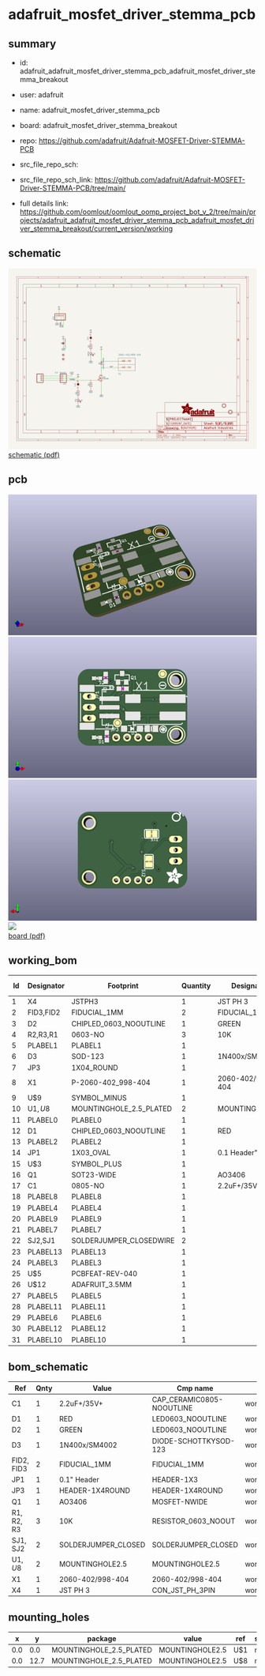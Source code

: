 # adafruit_mosfet_driver_stemma_pcb
 
## summary 
* id: adafruit_adafruit_mosfet_driver_stemma_pcb_adafruit_mosfet_driver_stemma_breakout
* user: adafruit
* name: adafruit_mosfet_driver_stemma_pcb
* board: adafruit_mosfet_driver_stemma_breakout
* repo: https://github.com/adafruit/Adafruit-MOSFET-Driver-STEMMA-PCB



* src_file_repo_sch: 
* src_file_repo_sch_link: https://github.com/adafruit/Adafruit-MOSFET-Driver-STEMMA-PCB/tree/main/
* full details link: https://github.com/oomlout/oomlout_oomp_project_bot_v_2/tree/main/projects/adafruit_adafruit_mosfet_driver_stemma_pcb_adafruit_mosfet_driver_stemma_breakout/current_version/working  

## schematic  
![](working_schematic_600.png)  
[schematic (pdf)](working_schematic.pdf) 






















## pcb  
![](working_3d_600.png) 
![](working_3d_front_600.png)  
![](working_3d_back_600.png)  
![](working_600.png)  
[board (pdf)](working.pdf)  

## working_bom
| Id | Designator | Footprint | Quantity | Designation | Supplier and ref |  | None | 
| --- | --- | --- | --- | --- | --- | --- | --- | 
| 1 | X4 | JSTPH3 | 1 | JST PH 3 |  |  | [''] | 
| 2 | FID3,FID2 | FIDUCIAL_1MM | 2 | FIDUCIAL_1MM |  |  | [''] | 
| 3 | D2 | CHIPLED_0603_NOOUTLINE | 1 | GREEN |  |  | [''] | 
| 4 | R2,R3,R1 | 0603-NO | 3 | 10K |  |  | [''] | 
| 5 | PLABEL1 | PLABEL1 | 1 |  |  |  | [''] | 
| 6 | D3 | SOD-123 | 1 | 1N400x/SM4002 |  |  | [''] | 
| 7 | JP3 | 1X04_ROUND | 1 |  |  |  | [''] | 
| 8 | X1 | P-2060-402_998-404 | 1 | 2060-402/998-404 |  |  | [''] | 
| 9 | U$9 | SYMBOL_MINUS | 1 |  |  |  | [''] | 
| 10 | U$1,U$8 | MOUNTINGHOLE_2.5_PLATED | 2 | MOUNTINGHOLE2.5 |  |  | [''] | 
| 11 | PLABEL0 | PLABEL0 | 1 |  |  |  | [''] | 
| 12 | D1 | CHIPLED_0603_NOOUTLINE | 1 | RED |  |  | [''] | 
| 13 | PLABEL2 | PLABEL2 | 1 |  |  |  | [''] | 
| 14 | JP1 | 1X03_OVAL | 1 | 0.1 Header" |  |  | [''] | 
| 15 | U$3 | SYMBOL_PLUS | 1 |  |  |  | [''] | 
| 16 | Q1 | SOT23-WIDE | 1 | AO3406 |  |  | [''] | 
| 17 | C1 | 0805-NO | 1 | 2.2uF+/35V+ |  |  | [''] | 
| 18 | PLABEL8 | PLABEL8 | 1 |  |  |  | [''] | 
| 19 | PLABEL4 | PLABEL4 | 1 |  |  |  | [''] | 
| 20 | PLABEL9 | PLABEL9 | 1 |  |  |  | [''] | 
| 21 | PLABEL7 | PLABEL7 | 1 |  |  |  | [''] | 
| 22 | SJ2,SJ1 | SOLDERJUMPER_CLOSEDWIRE | 2 |  |  |  | [''] | 
| 23 | PLABEL13 | PLABEL13 | 1 |  |  |  | [''] | 
| 24 | PLABEL3 | PLABEL3 | 1 |  |  |  | [''] | 
| 25 | U$5 | PCBFEAT-REV-040 | 1 |  |  |  | [''] | 
| 26 | U$12 | ADAFRUIT_3.5MM | 1 |  |  |  | [''] | 
| 27 | PLABEL5 | PLABEL5 | 1 |  |  |  | [''] | 
| 28 | PLABEL11 | PLABEL11 | 1 |  |  |  | [''] | 
| 29 | PLABEL6 | PLABEL6 | 1 |  |  |  | [''] | 
| 30 | PLABEL12 | PLABEL12 | 1 |  |  |  | [''] | 
| 31 | PLABEL10 | PLABEL10 | 1 |  |  |  | [''] | 


## bom_schematic
| Ref | Qnty | Value | Cmp name | Footprint | Description | Vendor | DNP | 
| --- | --- | --- | --- | --- | --- | --- | --- | 
| C1 | 1 | 2.2uF+/35V+ | CAP_CERAMIC0805-NOOUTLINE | working:0805-NO |  |  |  | 
| D1 | 1 | RED | LED0603_NOOUTLINE | working:CHIPLED_0603_NOOUTLINE |  |  |  | 
| D2 | 1 | GREEN | LED0603_NOOUTLINE | working:CHIPLED_0603_NOOUTLINE |  |  |  | 
| D3 | 1 | 1N400x/SM4002 | DIODE-SCHOTTKYSOD-123 | working:SOD-123 |  |  |  | 
| FID2, FID3 | 2 | FIDUCIAL_1MM | FIDUCIAL_1MM | working:FIDUCIAL_1MM |  |  |  | 
| JP1 | 1 | 0.1" Header | HEADER-1X3 | working:1X03_OVAL |  |  |  | 
| JP3 | 1 | HEADER-1X4ROUND | HEADER-1X4ROUND | working:1X04_ROUND |  |  |  | 
| Q1 | 1 | AO3406 | MOSFET-NWIDE | working:SOT23-WIDE |  |  |  | 
| R1, R2, R3 | 3 | 10K | RESISTOR_0603_NOOUT | working:0603-NO |  |  |  | 
| SJ1, SJ2 | 2 | SOLDERJUMPER_CLOSED | SOLDERJUMPER_CLOSED | working:SOLDERJUMPER_CLOSEDWIRE |  |  |  | 
| U$1, U$8 | 2 | MOUNTINGHOLE2.5 | MOUNTINGHOLE2.5 | working:MOUNTINGHOLE_2.5_PLATED |  |  |  | 
| X1 | 1 | 2060-402/998-404 | 2060-402/998-404 | working:P-2060-402_998-404 |  |  |  | 
| X4 | 1 | JST PH 3 | CON_JST_PH_3PIN | working:JSTPH3 |  |  |  | 


## mounting_holes
| x | y | package | value | ref | size | 
| --- | --- | --- | --- | --- | --- | 
| 0.0 | 0.0 | MOUNTINGHOLE_2.5_PLATED | MOUNTINGHOLE2.5 | U$1 | m3 | 
| 0.0 | 12.7 | MOUNTINGHOLE_2.5_PLATED | MOUNTINGHOLE2.5 | U$8 | m3 | 


